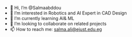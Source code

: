 - 👋 Hi, I’m @Salmaabddou 
- 👀 I’m interested in Robotics and AI Expert in CAD Design
- 🌱 I’m currently learning AI& ML
- 💞️ I’m looking to collaborate on related projects 
- 📫 How to reach me: salma.ali@ejust.edu.eg
  


<!---
Salmaabddou/Salmaabddou is a ✨ special ✨ repository because its `README.md` (this file) appears on your GitHub profile.
You can click the Preview link to take a look at your changes.
--->
